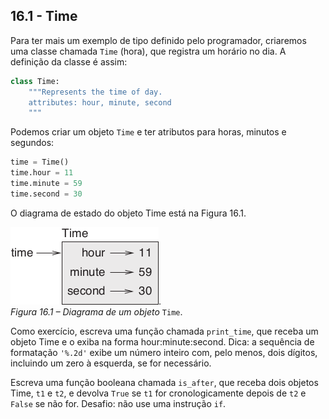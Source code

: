## 16.1 - Time

Para ter mais um exemplo de tipo definido pelo programador, criaremos uma classe chamada `Time` (hora), que registra um horário no dia. A definição da classe é assim:


```python
class Time:
    """Represents the time of day.
    attributes: hour, minute, second
    """
```

Podemos criar um objeto `Time` e ter atributos para horas, minutos e segundos:

```python
time = Time()
time.hour = 11
time.minute = 59
time.second = 30
```

O diagrama de estado do objeto Time está na Figura 16.1.

![Figura 16.1 – Diagrama de um objeto Time](/fig/tnkp_1601.png).
<br>_Figura 16.1 – Diagrama de um objeto_ `Time`.

Como exercício, escreva uma função chamada `print_time`, que receba um objeto Time e o exiba na forma hour:minute:second. Dica: a sequência de formatação `'%.2d'` exibe um número inteiro com, pelo menos, dois dígitos, incluindo um zero à esquerda, se for necessário.

Escreva uma função booleana chamada `is_after`, que receba dois objetos Time, `t1` e `t2`, e devolva `True` se `t1` for cronologicamente depois de `t2` e `False` se não for. Desafio: não use uma instrução `if`.
